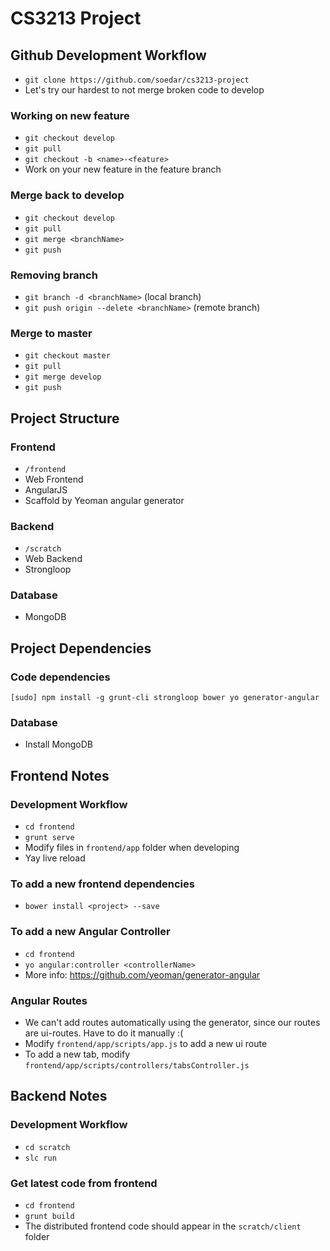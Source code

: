 # CS3213 Project

## Github Development Workflow
- `git clone https://github.com/soedar/cs3213-project`
- Let's try our hardest to not merge broken code to develop

### Working on new feature
- `git checkout develop`
- `git pull`
- `git checkout -b <name>-<feature>`
- Work on your new feature in the feature branch

### Merge back to develop
- `git checkout develop`
- `git pull`
- `git merge <branchName>`
- `git push`

### Removing branch
- `git branch -d <branchName>` (local branch)
- `git push origin --delete <branchName>` (remote branch)

### Merge to master
- `git checkout master`
- `git pull`
- `git merge develop`
- `git push`


## Project Structure
### Frontend
- `/frontend` 
- Web Frontend
- AngularJS
- Scaffold by Yeoman angular generator

### Backend
- `/scratch` 
- Web Backend
- Strongloop
	
### Database
- MongoDB

## Project Dependencies
### Code dependencies
`[sudo] npm install -g grunt-cli strongloop bower yo generator-angular`

### Database
- Install MongoDB

## Frontend Notes
### Development Workflow
- `cd frontend`
- `grunt serve`
- Modify files in `frontend/app` folder when developing
- Yay live reload

### To add a new frontend dependencies
- `bower install <project> --save`

### To add a new Angular Controller
- `cd frontend`
- `yo angular:controller <controllerName>`
- More info: https://github.com/yeoman/generator-angular

### Angular Routes
- We can't add routes automatically using the generator, since our routes are ui-routes. Have to do it manually :(
- Modify `frontend/app/scripts/app.js` to add a new ui route
- To add a new tab, modify `frontend/app/scripts/controllers/tabsController.js`

## Backend Notes
### Development Workflow
- `cd scratch`
- `slc run`

### Get latest code from frontend
- `cd frontend`
- `grunt build`
- The distributed frontend code should appear in the `scratch/client` folder
